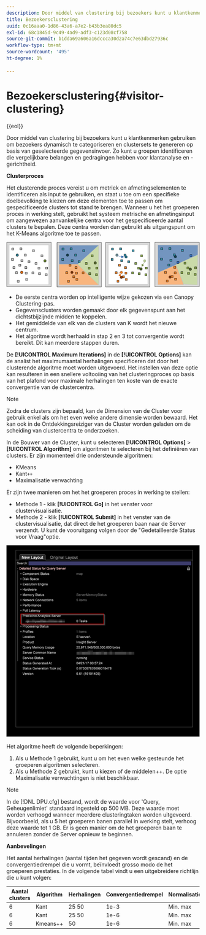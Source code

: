 ```yaml
---
description: Door middel van clustering bij bezoekers kunt u klantkenmerken gebruiken om bezoekers dynamisch te categoriseren en clustersets te genereren op basis van geselecteerde gegevensinvoer. Zo kunt u groepen identificeren die vergelijkbare belangen en gedragingen hebben voor klantanalyse en -gerichtheid.
title: Bezoekersclustering
uuid: 0c16aaa0-1d86-43a6-a7e2-b43b3ea80dc5
exl-id: 68c1845d-9c49-4ad9-adf3-c123d08cf758
source-git-commit: b1dda69a606a16dccca30d2a74c7e63dbd27936c
workflow-type: tm+mt
source-wordcount: '495'
ht-degree: 1%

---
```


# Bezoekersclustering{#visitor-clustering}

{{eol}}

Door middel van clustering bij bezoekers kunt u klantkenmerken gebruiken om bezoekers dynamisch te categoriseren en clustersets te genereren op basis van geselecteerde gegevensinvoer. Zo kunt u groepen identificeren die vergelijkbare belangen en gedragingen hebben voor klantanalyse en -gerichtheid.

**Clusterproces**

Het clusterende proces vereist u om metriek en afmetingselementen te identificeren als input te gebruiken, en staat u toe om een specifieke doelbevolking te kiezen om deze elementen toe te passen om gespecificeerde clusters tot stand te brengen. Wanneer u het het groeperen proces in werking stelt, gebruikt het systeem metrische en afmetingsinput om aangewezen aanvankelijke centra voor het gespecificeerde aantal clusters te bepalen. Deze centra worden dan gebruikt als uitgangspunt om het K-Means algoritme toe te passen.

![](assets/K_algorithm.png)

* De eerste centra worden op intelligente wijze gekozen via een Canopy Clustering-pas.
* Gegevensclusters worden gemaakt door elk gegevenspunt aan het dichtstbijzijnde midden te koppelen.
* Het gemiddelde van elk van de clusters van K wordt het nieuwe centrum.
* Het algoritme wordt herhaald in stap 2 en 3 tot convergentie wordt bereikt. Dit kan meerdere stappen duren.

De **[!UICONTROL Maximum Iterations]** in de **[!UICONTROL Options]** kan de analist het maximumaantal herhalingen specificeren dat door het clusterende algoritme moet worden uitgevoerd. Het instellen van deze optie kan resulteren in een snellere voltooiing van het clusteringproces op basis van het plafond voor maximale herhalingen ten koste van de exacte convergentie van de clustercentra.

>[!NOTE]
>
>Zodra de clusters zijn bepaald, kan de Dimension van de Cluster voor gebruik enkel als om het even welke andere dimensie worden bewaard. Het kan ook in de Ontdekkingsreiziger van de Cluster worden geladen om de scheiding van clustercentra te onderzoeken.

In de Bouwer van de Cluster, kunt u selecteren **[!UICONTROL Options]** > **[!UICONTROL Algorithm]** om algoritmen te selecteren bij het definiëren van clusters. Er zijn momenteel drie ondersteunde algoritmen:

* KMeans
* Kant`++`
* Maximalisatie verwachting

Er zijn twee manieren om het het groeperen proces in werking te stellen:

* Methode 1 - klik **[!UICONTROL Go]** in het venster voor clustervisualisatie.
* Methode 2 - klik **[!UICONTROL Submit]** in het venster van de clustervisualisatie, dat direct de het groeperen baan naar de Server verzendt. U kunt de vooruitgang volgen door de &quot;Gedetailleerde Status voor Vraag&quot;optie.

![](assets/dwb_visitorclustering.png)

Het algoritme heeft de volgende beperkingen:

1. Als u Methode 1 gebruikt, kunt u om het even welke gesteunde het groeperen algoritmen selecteren.
1. Als u Methode 2 gebruikt, kunt u kiezen of de middelen++. De optie Maximalisatie verwachtingen is niet beschikbaar.

>[!NOTE]
>
>In de [!DNL DPU.cfg] bestand, wordt de waarde voor &#39;Query, Geheugenlimiet&#39; standaard ingesteld op 500 MB. Deze waarde moet worden verhoogd wanneer meerdere clusteringtaken worden uitgevoerd. Bijvoorbeeld, als u 5 het groeperen banen parallel in werking stelt, verhoog deze waarde tot 1 GB. Er is geen manier om de het groeperen baan te annuleren zonder de Server opnieuw te beginnen.

**Aanbevelingen**

Het aantal herhalingen (aantal tijden het gegeven wordt gescand) en de convergentiedrempel die u vormt, beïnvloedt grosso modo de het groeperen prestaties. In de volgende tabel vindt u een uitgebreidere richtlijn die u kunt volgen:

| Aantal clusters | Algorithm | Herhalingen | Convergentiedrempel | Normalisatie |
|---|---|---|---|---|
| 6 | Kant | 25 50 | 1e-3 | Min. max |
| 6 | Kant | 25 50 | 1e-6 | Min. max |
| 6 | Kmeans++ | 50 | 1e-6 | Min. max |
